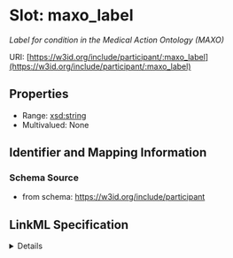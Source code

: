 # Slot: maxo_label
_Label for condition in the Medical Action Ontology (MAXO)_


URI: [https://w3id.org/include/participant/:maxo_label](https://w3id.org/include/participant/:maxo_label)



<!-- no inheritance hierarchy -->




## Properties

* Range: [xsd:string](xsd:string)
* Multivalued: None







## Identifier and Mapping Information







### Schema Source


* from schema: https://w3id.org/include/participant




## LinkML Specification

<details>
```yaml
name: maxo_label
definition_uri: include:maxo_label
description: Label for condition in the Medical Action Ontology (MAXO)
title: Maxo Label
from_schema: https://w3id.org/include/participant
rank: 1000
alias: maxo_label
domain_of:
- Condition
range: string

```
</details>